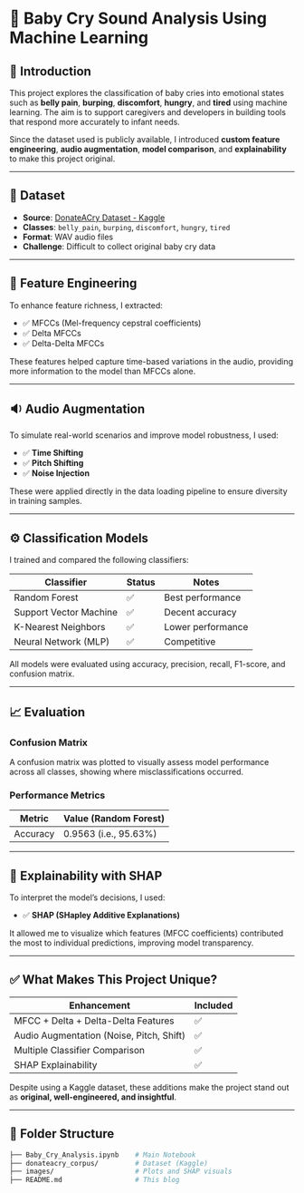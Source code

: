 # 🍼 Baby Cry Sound Analysis Using Machine Learning

## 👶 Introduction

This project explores the classification of baby cries into emotional states such as **belly pain**, **burping**, **discomfort**, **hungry**, and **tired** using machine learning. The aim is to support caregivers and developers in building tools that respond more accurately to infant needs.

Since the dataset used is publicly available, I introduced **custom feature engineering**, **audio augmentation**, **model comparison**, and **explainability** to make this project original.

---

## 📂 Dataset

- **Source**: [DonateACry Dataset - Kaggle](https://www.kaggle.com/datasets/paultimothymooney/baby-cry)
- **Classes**: `belly_pain`, `burping`, `discomfort`, `hungry`, `tired`
- **Format**: WAV audio files
- **Challenge**: Difficult to collect original baby cry data

---

## 🧪 Feature Engineering

To enhance feature richness, I extracted:

- ✅ MFCCs (Mel-frequency cepstral coefficients)
- ✅ Delta MFCCs
- ✅ Delta-Delta MFCCs

These features helped capture time-based variations in the audio, providing more information to the model than MFCCs alone.

---

## 🔉 Audio Augmentation

To simulate real-world scenarios and improve model robustness, I used:

- ✅ **Time Shifting**
- ✅ **Pitch Shifting**
- ✅ **Noise Injection**

These were applied directly in the data loading pipeline to ensure diversity in training samples.

---

## ⚙️ Classification Models

I trained and compared the following classifiers:

| Classifier              | Status | Notes |
|-------------------------|--------|-------|
| Random Forest           | ✅     | Best performance |
| Support Vector Machine  | ✅     | Decent accuracy |
| K-Nearest Neighbors     | ✅     | Lower performance |
| Neural Network (MLP)    | ✅     | Competitive |

All models were evaluated using accuracy, precision, recall, F1-score, and confusion matrix.

---

## 📈 Evaluation

### Confusion Matrix
A confusion matrix was plotted to visually assess model performance across all classes, showing where misclassifications occurred.

### Performance Metrics

| Metric      | Value (Random Forest) |
|-------------|-----------------------|
| Accuracy    | 0.9563 (i.e., 95.63%) |

---

## 🧠 Explainability with SHAP

To interpret the model’s decisions, I used:

- ✅ **SHAP (SHapley Additive Explanations)**

It allowed me to visualize which features (MFCC coefficients) contributed the most to individual predictions, improving model transparency.

---

## ✅ What Makes This Project Unique?

| Enhancement                         | Included |
|-------------------------------------|----------|
| MFCC + Delta + Delta-Delta Features | ✅        |
| Audio Augmentation (Noise, Pitch, Shift) | ✅ |
| Multiple Classifier Comparison      | ✅        |
| SHAP Explainability                 | ✅        |

Despite using a Kaggle dataset, these additions make the project stand out as **original, well-engineered, and insightful**.

---

## 📌 Folder Structure

```bash
├── Baby_Cry_Analysis.ipynb    # Main Notebook
├── donateacry_corpus/         # Dataset (Kaggle)
├── images/                    # Plots and SHAP visuals
├── README.md                  # This blog
